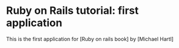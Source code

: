 # Ruby on Rails tutorial: first application

This is the first application for 
[Ruby on rails book] by [Michael Hartl]